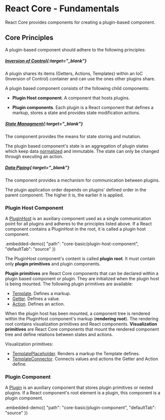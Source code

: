 # React Core - Fundamentals

React Core provides components for creating a plugin-based component.

## Core Principles

A plugin-based component should adhere to the following principles:

##### [Inversion of Control](https://en.wikipedia.org/wiki/Inversion_of_control){:target="_blank"}

A plugin shares its items (Getters, Actions, Templates) within an IoC (Inversion of Control) container and can use the ones other plugins share.

A plugin based component consists of the following child components:

- **Plugin Host component**. A component that hosts plugins.

- **Plugin components**. Each plugin is a React component that defines a markup, stores a state and provides state modification actions.

##### [State Managment](https://en.wikipedia.org/wiki/State_management){:target="_blank"}

The component provides the means for state storing and mutation.

The plugin based component's state is an aggregation of plugin states which keep data [normalized](http://redux.js.org/docs/recipes/reducers/NormalizingStateShape.html) and immutable. The state can only be changed through executing an action.

##### [Data Piping](https://en.wikipedia.org/wiki/Pipeline_(computing)){:target="_blank"}

The component provides a mechanism for communication between plugins.

The plugin application order depends on plugins' defined order in the parent component. The higher it is, the earlier it is applied.

### Plugin Host Component

A [PluginHost](../reference/plugin-host.md) is an auxiliary component used as a single communication point for all plugins and adheres to the principles listed above. If a React component contains a PluginHost in the root, it is called a plugin host component.

.embedded-demo({ "path": "core-basic/plugin-host-component", "defaultTab": "source" })

The PluginHost component's content is called **plugin root**. It must contain only **plugin primitives** and plugin components.

**Plugin primitives** are React Core components that can be declared within a plugin based component or plugin. They are initialized when the plugin host is being mounted. The following plugin primitives are available:

- [Template](../reference/template.md). Defines a markup.
- [Getter](../reference/getter.md). Defines a value.
- [Action](../reference/action.md). Defines an action.

When the plugin host has been mounted, a component tree is rendered within the PluginHost component's markup (**rendering root**). The rendering root contains visualization primitives and React components. **Visualization primitives** are React Core components that mount the rendered component tree and define relations between states and actions.

Visualization primitives:

- [TemplatePlaceholder](../reference/template-placeholder.md). Renders a markup the Template defines.
- [TemplateConnector](../reference/template-connector.md). Connects values and actions the Getter and Action define.

### Plugin Component

A [Plugin](../reference/plugin.md) is an auxiliary component that stores plugin primitives or nested plugins. If a React component's root element is a plugin, this component is a plugin component.

.embedded-demo({ "path": "core-basic/plugin-component", "defaultTab": "source" })
